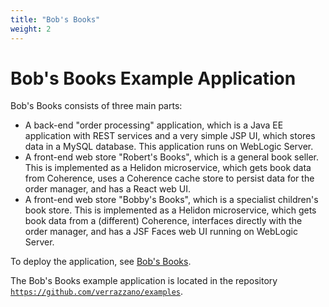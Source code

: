 ```yaml
---
title: "Bob's Books"
weight: 2
---
```


# Bob's Books Example Application

Bob's Books consists of three main parts:

* A back-end "order processing" application, which is a Java EE
  application with REST services and a very simple JSP UI, which
  stores data in a MySQL database.  This application runs on WebLogic
  Server.
* A front-end web store "Robert's Books", which is a general book
  seller.  This is implemented as a Helidon microservice, which
  gets book data from Coherence, uses a Coherence cache store to persist
  data for the order manager, and has a React web UI.
* A front-end web store "Bobby's Books", which is a specialist
  children's book store.  This is implemented as a Helidon
  microservice, which gets book data from a (different) Coherence,
  interfaces directly with the order manager,
  and has a JSF Faces web UI running on WebLogic Server.

To deploy the application, see [Bob's Books](https://github.com/verrazzano/verrazzano/blob/master/examples/bobs-books/README.md).

The Bob's Books example application is located in the repository [`https://github.com/verrazzano/examples`](https://github.com/verrazzano/examples).
